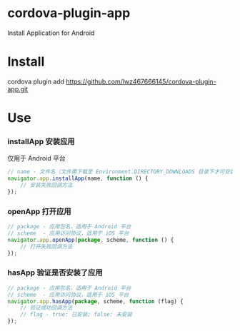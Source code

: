 # cordova-plugin-app
Install Application for Android

# Install
cordova plugin add https://github.com/lwz467666145/cordova-plugin-app.git

# Use

### installApp 安装应用
仅用于 Android 平台
```javascript
// name - 文件名（文件需下载至 Environment.DIRECTORY_DOWNLOADS 目录下才可安装）
navigator.app.installApp(name, function () {
    // 安装失败回调方法
});
```

### openApp 打开应用
```javascript
// package - 应用包名，适用于 Android 平台
// scheme  - 应用访问协议，适用于 iOS 平台
navigator.app.openApp(package, scheme, function () {
    // 打开失败回调方法
});
```

### hasApp 验证是否安装了应用
```javascript
// package - 应用包名，适用于 Android 平台
// scheme  - 应用访问协议，适用于 iOS 平台
navigator.app.hasApp(package, scheme, function (flag) {
    // 验证成功回调方法
    // flag - true: 已安装; false: 未安装
});
```
